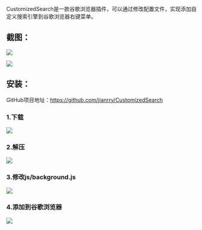CustomizedSearch是一款谷歌浏览器插件，可以通过修改配置文件，实现添加自定义搜索引擎到谷歌浏览器右键菜单。


## 截图：


![](https://img.jianrry.com/imgs/2019/08/89f40fd516dc7f12.png)

![](https://img.jianrry.com/imgs/2019/08/64ee07c6da26b861.png)


## 安装：

GitHub项目地址：<https://github.com/jianrry/CustomizedSearch>

### 1.下载

![](https://img.jianrry.com/imgs/2019/08/8d8a051e5aa93737.png)

### 2.解压

![](https://img.jianrry.com/imgs/2019/08/f126ecc926913d45.png)

### 3.修改js/background.js

![](https://img.jianrry.com/imgs/2019/08/56eda17ca80aeafd.png)

### 4.添加到谷歌浏览器

![](https://img.jianrry.com/imgs/2019/08/4a69be097ccb2adf.png)
